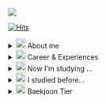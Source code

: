 <img src="https://capsule-render.vercel.app/api?type=transparent&color=auto&height=200&section=header&text=Hello%20I'm%20Joongwon!&fontSize=50" />

[![Hits](https://hits.seeyoufarm.com/api/count/incr/badge.svg?url=https%3A%2F%2Fgithub.com%2FjoongwonLee&count_bg=%23E975FF&title_bg=%23555555&icon=&icon_color=%23E7E7E7&title=hits&edge_flat=false)](https://hits.seeyoufarm.com)


<details>
<summary>
  <img src="https://raw.githubusercontent.com/Tarikul-Islam-Anik/Animated-Fluent-Emojis/master/Emojis/Hand%20gestures/Hand%20with%20Fingers%20Splayed%20Medium-Light%20Skin%20Tone.png" alt="Hand with Fingers Splayed Medium-Light Skin Tone" width="20" height="20" /> About me
</summary>
   <br>

I'm a developer interested in the **BackEnd** and **DevOps**. <br>
I'm growing into a **broad-sighted** developer who understands both the FrontEnd and BackEnd. <br>
In addition to **hard skills**, constantly think about and develop **soft skills** including **project leading**.


</details>

<details>
<summary>
  <img src="https://raw.githubusercontent.com/Tarikul-Islam-Anik/Animated-Fluent-Emojis/master/Emojis/Objects/Laptop.png" alt="Laptop" width="20" height="20" /> Career & Experiences
</summary>
   <br>

- SeSAC iOS 앱 개발자 데뷔 과정 2기 (2022.07 ~ 2022.12)
- (주)넛지헬스케어 iOS 인턴 (2022.12 ~ 2023.02)
- SSAFY 10기 Mobile 트랙 (2023.07 ~ )


</details>


<details>
<summary>
  <img src="https://raw.githubusercontent.com/Tarikul-Islam-Anik/Animated-Fluent-Emojis/master/Emojis/Hand%20gestures/Brain.png" alt="Brain" width="20" height="20" /> Now I'm studying ... 
</summary>
<br>

![java](https://img.shields.io/badge/Java-ED8B00?style=for-the-badge&logo=openjdk&logoColor=white) ![Spring](https://img.shields.io/badge/Spring-6DB33F?&style=for-the-badge&logo=Spring&logoColor=white) ![SpringBoot](https://img.shields.io/badge/SpringBoot-6DB33F?style=for-the-badge&logo=SpringBoot&logoColor=61DAFB) <br>
![Amazon AWS](https://img.shields.io/badge/AWS-232F3E?&style=for-the-badge&logo=AmazonAWS&logoColor=white) ![Docker](https://img.shields.io/badge/Docker-2496ED?&style=for-the-badge&logo=Docker&logoColor=white) ![Jenkins](https://img.shields.io/badge/Jenkins-D24939?&style=for-the-badge&logo=Jenkins&logoColor=white)

</details>

<details>
<summary>
  <img src="https://raw.githubusercontent.com/Tarikul-Islam-Anik/Animated-Fluent-Emojis/master/Emojis/Smilies/Beaming%20Face%20with%20Smiling%20Eyes.png" alt="Beaming Face with Smiling Eyes" width="20" height="20" /> I studied before... 
</summary>
<br>

![iOS](https://img.shields.io/badge/iOS-000000?style=for-the-badge&logo=iOS&logoColor=white) ![Flutter](https://img.shields.io/badge/Flutter-02569B?&style=for-the-badge&logo=Flutter&logoColor=white) ![Android](https://img.shields.io/badge/Android-34A853?style=for-the-badge&logo=Android&logoColor=61DAFB) <br>
![Swift](https://img.shields.io/badge/Swift-F05138?&style=for-the-badge&logo=Swift&logoColor=white) ![Dart](https://img.shields.io/badge/Dart-0175C2?&style=for-the-badge&logo=Dart&logoColor=white) ![Kotlin](https://img.shields.io/badge/Kotlin-7F52FF?&style=for-the-badge&logo=Kotlin&logoColor=white)

</details>

<details>
<summary>
  <img src="https://raw.githubusercontent.com/Tarikul-Islam-Anik/Animated-Fluent-Emojis/master/Emojis/Activities/Trophy.png" alt="Trophy" width="20" height="20" /> Baekjoon Tier
</summary>
<br>

[![Solved.ac Profile](http://mazassumnida.wtf/api/generate_badge?boj=wnddnjs823)](https://solved.ac/wnddnjs823)<br/>

</details>

